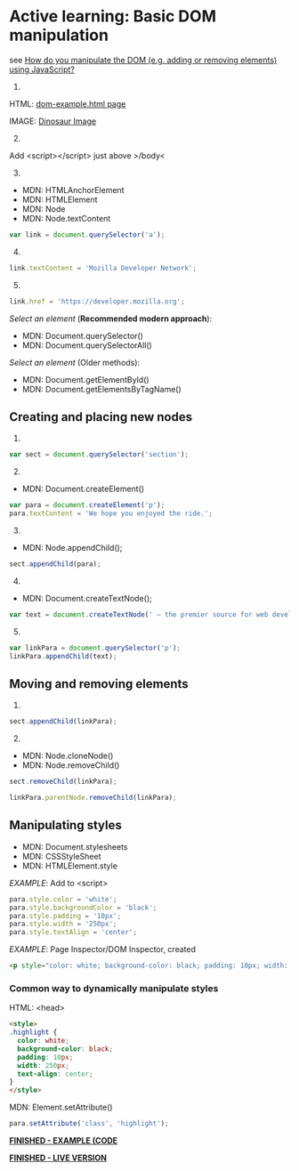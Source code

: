 # Active learning: Basic DOM manipulation

see [How do you manipulate the DOM (e.g. adding or removing elements) using JavaScript?](https://developer.mozilla.org/en-US/docs/Learn/JavaScript/Client-side_web_APIs/Manipulating_documents#Active_learning_Basic_DOM_manipulation)

1.
HTML: [dom-example.html page](https://github.com/mdn/learning-area/blob/master/javascript/apis/document-manipulation/dom-example.html)

IMAGE: [Dinosaur Image](https://github.com/mdn/learning-area/blob/master/javascript/apis/document-manipulation/dinosaur.png)

2.
Add &lt;script&gt;&lt;/script&gt; just above &gt;/body&lt;

3.

- MDN: HTMLAnchorElement
- MDN: HTMLElement
- MDN: Node
- MDN: Node.textContent

```javascript
var link = document.querySelector('a');
```

4.

```javascript
link.textContent = 'Mozilla Developer Network';
```

5.

```javascript
link.href = 'https://developer.mozilla.org';
```

*Select an element* (**Recommended modern approach**):

- MDN: Document.querySelector()
- MDN: Document.querySelectorAll()

*Select an element* (Older methods):

- MDN: Document.getElementById()
- MDN: Document.getElementsByTagName()

## Creating and placing new nodes

1.

```javascript
var sect = document.querySelector('section');
```

2.

- MDN: Document.createElement()

```javascript
var para = document.createElement('p');
para.textContent = 'We hope you enjoyed the ride.';
```

3.

- MDN: Node.appendChild();

```javascript
sect.appendChild(para);
```

4.

- MDN: Document.createTextNode();

```javascript
var text = document.createTextNode(' — the premier source for web development knowledge.');
```

5.

```javascript
var linkPara = document.querySelector('p');
linkPara.appendChild(text);
```

## Moving and removing elements

1.

```javascript
sect.appendChild(linkPara);
```

2.

- MDN: Node.cloneNode()
- MDN: Node.removeChild()

```javascript
sect.removeChild(linkPara);
```

```javascript
linkPara.parentNode.removeChild(linkPara);
```

## Manipulating styles

- MDN: Document.stylesheets
- MDN: CSSStyleSheet
- MDN: HTMLElement.style

*EXAMPLE*: Add to &lt;script&gt;

```javascript
para.style.color = 'white';
para.style.backgroundColor = 'black';
para.style.padding = '10px';
para.style.width = '250px';
para.style.textAlign = 'center';
```

*EXAMPLE*: Page Inspector/DOM Inspector, created

```html
<p style="color: white; background-color: black; padding: 10px; width: 250px; text-align: center;">We hope you enjoyed the ride.</p>
```

### Common way to dynamically manipulate styles

HTML: &lt;head&gt;

```html
<style>
.highlight {
  color: white;
  background-color: black;
  padding: 10px;
  width: 250px;
  text-align: center;
}
</style>
```

MDN: Element.setAttribute()

```javascript
para.setAttribute('class', 'highlight');
```

**[FINISHED - EXAMPLE (CODE](https://github.com/mdn/learning-area/blob/master/javascript/apis/document-manipulation/dom-example-manipulated.html)**

**[FINISHED - LIVE VERSION](https://mdn.github.io/learning-area/javascript/apis/document-manipulation/dom-example-manipulated.html)**